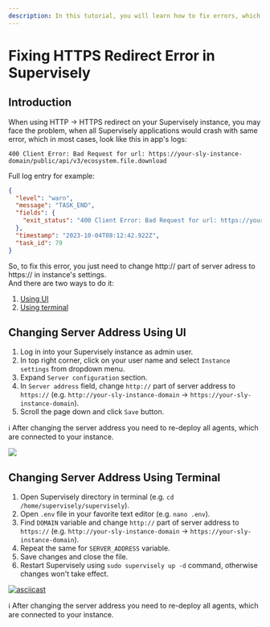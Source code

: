 ```yaml
---
description: In this tutorial, you will learn how to fix errors, which may occur because of incorrect redirect from http to https.
---
```


# Fixing HTTPS Redirect Error in Supervisely

## Introduction <a href="#user-content-fixing-https-redirect-error-in-supervisely" id="user-content-fixing-https-redirect-error-in-supervisely"></a>

When using HTTP -> HTTPS redirect on your Supervisely instance, you may face the problem, when all Supervisely applications would crash with same error, which in most cases, look like this in app's logs:

```
400 Client Error: Bad Request for url: https://your-sly-instance-domain/public/api/v3/ecosystem.file.download
```

Full log entry for example:

```json
{
  "level": "warn",
  "message": "TASK_END",
  "fields": {
    "exit_status": "400 Client Error: Bad Request for url: https://your-sly-instance-domain/api/v3/ecosystem.file.download ({\"error\":\"Validation error\",\"details\":[{\"message\":\"\\\"moduleId\\\" is required\",\"path\":[\"moduleId\"],\"type\":\"any.required\",\"context\":{\"key\":\"moduleId\",\"label\":\"moduleId\"}},{\"message\":\"\\\"value\\\" must contain at least one of [filePath, isArchive]\",\"path\":[],\"type\":\"object.missing\",\"context\":{\"peers\":[\"filePath\",\"isArchive\"],\"peersWithLabels\":[\"filePath\",\"isArchive\"],\"label\":\"value\"}}]})"
  },
  "timestamp": "2023-10-04T08:12:42.922Z",
  "task_id": 79
}
```

So, to fix this error, you just need to change http:// part of server adress to https:// in instance's settings.<br>
And there are two ways to do it:

1. [Using UI](#changing-server-address-using-ui)
2. [Using terminal](#changing-server-address-using-terminal)

## Changing Server Address Using UI <a href="#user-content-changing-server-address-using-ui" id="user-content-changing-server-address-using-ui"></a>

1. Log in into your Supervisely instance as admin user.
2. In top right corner, click on your user name and select `Instance settings` from dropdown menu.
3. Expand `Server configuration` section.
4. In `Server address` field, change `http://` part of server address to `https://` (e.g. `http://your-sly-instance-domain` -> `https://your-sly-instance-domain`).
5. Scroll the page down and click `Save` button.

ℹ️ After changing the server address you need to re-deploy all agents, which are connected to your instance.

<img src="https://github-production-user-asset-6210df.s3.amazonaws.com/118521851/272907722-fe034e21-63fb-4cc0-83b1-5bb04878b552.png"/>

## Changing Server Address Using Terminal <a href="#user-content-changing-server-address-using-terminal" id="user-content-changing-server-address-using-terminal"></a>

1. Open Supervisely directory in terminal (e.g. `cd /home/supervisely/supervisely`).
2. Open `.env` file in your favorite text editor (e.g. `nano .env`).
3. Find `DOMAIN` variable and change `http://` part of server address to `https://` (e.g. `http://your-sly-instance-domain` -> `https://your-sly-instance-domain`).
4. Repeat the same for `SERVER_ADDRESS` variable.
5. Save changes and close the file.
6. Restart Supervisely using `sudo supervisely up -d` command, otherwise changes won't take effect.

[![asciicast](https://asciinema.org/a/bJsPCmcOw4pkxw0FdQGhq1JsO.svg)](https://asciinema.org/a/bJsPCmcOw4pkxw0FdQGhq1JsO)

ℹ️ After changing the server address you need to re-deploy all agents, which are connected to your instance.
